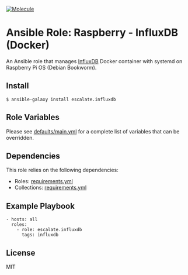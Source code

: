 [![Molecule](https://github.com/escalate/ansible-raspberry-influxdb-docker/actions/workflows/molecule.yml/badge.svg?branch=master&event=push)](https://github.com/escalate/ansible-raspberry-influxdb-docker/actions/workflows/molecule.yml)

# Ansible Role: Raspberry - InfluxDB (Docker)

An Ansible role that manages [InfluxDB](https://www.influxdata.com/products/influxdb/) Docker container with systemd on Raspberry Pi OS (Debian Bookworm).

## Install

```
$ ansible-galaxy install escalate.influxdb
```

## Role Variables

Please see [defaults/main.yml](https://github.com/escalate/ansible-raspberry-influxdb-docker/blob/master/defaults/main.yml) for a complete list of variables that can be overridden.

## Dependencies

This role relies on the following dependencies:

* Roles: [requirements.yml](https://github.com/escalate/ansible-raspberry-influxdb-docker/blob/master/requirements.yml)
* Collections: [requirements.yml](https://github.com/escalate/ansible-raspberry-influxdb-docker/blob/master/requirements.yml)

## Example Playbook

```
- hosts: all
  roles:
    - role: escalate.influxdb
      tags: influxdb
```

## License

MIT
